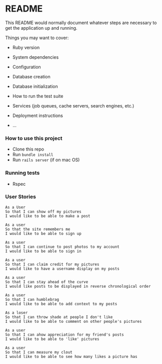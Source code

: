# README

This README would normally document whatever steps are necessary to get the
application up and running.

Things you may want to cover:

* Ruby version

* System dependencies

* Configuration

* Database creation

* Database initialization

* How to run the test suite

* Services (job queues, cache servers, search engines, etc.)

* Deployment instructions

* ...
### How to use this project
- Clone this repo
- Run `bundle install`
- Run `rails server` (if on mac OS)

### Running tests
- Rspec


### User Stories
```
As a User
So that I can show off my pictures
I would like to be able to make a post

As a user
So that the site remembers me
I would like to be able to sign up

As a user
So that I can continue to post photos to my account
I would like to be able to sign in

As a user
So that I can claim credit for my pictures
I would like to have a username display on my posts

As a user
So that I can stay ahead of the curve
I would like posts to be displayed in reverse chronological order

As a user
So that I can humblebrag
I would like to be able to add context to my posts

As a loser
So that I can throw shade at people I don't like
I would like to be able to comment on other people's pictures

As a user
So that I can ahow appreciation for my friend's posts
I would like to be able to 'like' pictures

As a user
So that I can measure my clout
I would like to be able to see how many likes a picture has
```

